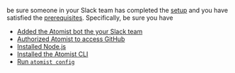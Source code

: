 be sure someone in your Slack team has completed
the [setup][prereq-setup] and you have satisfied
the [prerequisites][prereq-prereq].  Specifically, be sure you have

-   [Added the Atomist bot the your Slack team][prereq-add-slack]
-   [Authorized Atomist to access GitHub][prereq-auth-github]
-   [Installed Node.js][prereq-install-node]
-   [Installed the Atomist CLI][prereq-install-cli]
-   [Run `atomist config`][prereq-atomist-config]

[prereq-setup]: ../user/index.md (Atomist Setup)
[prereq-prereq]: prerequisites.md (Atomist Automation Prerequisites)
[prereq-add-slack]: ../user/slack.md (Add Atomist to Slack)
[prereq-auth-github]: ../user/github.md (Authorize Atomist in GitHub)
[prereq-install-node]: prerequisites.md#nodejs (Install Node.js)
[prereq-install-cli]: prerequisites.md#atomist-cli (Install the Atomist CLI)
[prereq-atomist-config]: prerequisites.md#github-token (Configure Atomist)
